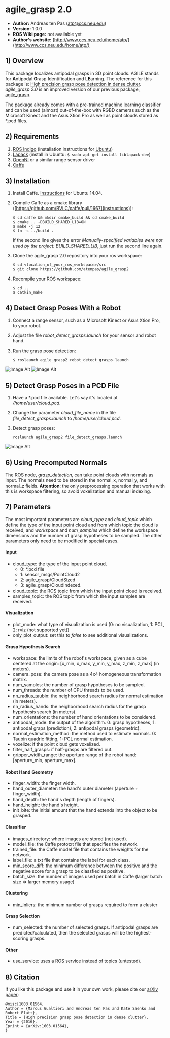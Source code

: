 # agile_grasp 2.0

* **Author:** Andreas ten Pas (atp@ccs.neu.edu)
* **Version:** 1.0.0
* **ROS Wiki page:** not available yet
* **Author's website:** [http://www.ccs.neu.edu/home/atp/](http://www.ccs.neu.edu/home/atp/)


## 1) Overview

This package localizes antipodal grasps in 3D point clouds. AGILE stands for **A**ntipodal **G**rasp **I**dentification and 
**LE**arning. The reference for this package is: 
[High precision grasp pose detection in dense clutter](http://arxiv.org/abs/1603.01564). *agile_grasp 2.0* is an improved 
version of our previous package, [agile_grasp](http://wiki.ros.org/agile_grasp).

The package already comes with a pre-trained machine learning classifier and can be used (almost) out-of-the-box with 
RGBD cameras such as the Microsoft Kinect and the Asus Xtion Pro as well as point clouds stored as *.pcd files.


## 2) Requirements

1. [ROS Indigo](http://wiki.ros.org/indigo) (installation instructions for [Ubuntu](http://wiki.ros.org/indigo/Installation/Ubuntu))
2. [Lapack](http://www.netlib.org/lapack/) (install in Ubuntu: `$ sudo apt-get install liblapack-dev`) 
3. [OpenNI](http://wiki.ros.org/openni_launch) or a similar range sensor driver
4. [Caffe](http://caffe.berkeleyvision.org/) 


## 3) Installation

1. Install Caffe. [Instructions](https://github.com/BVLC/caffe/wiki/Install-Caffe-on-EC2-from-scratch-%28Ubuntu,-CUDA-7,-cuDNN%29) for Ubuntu 14.04. 
2. Compile Caffe as a cmake library ([https://github.com/BVLC/caffe/pull/1667](instructions)):

   ```
   $ cd caffe && mkdir cmake_build && cd cmake_build
   $ cmake .. -DBUILD_SHARED_LIB=ON
   $ make -j 12
   $ ln -s ../build .
   ```
   
   If the second line gives the error *Manually-specified variables were not used by the project: BUILD_SHARED_LIB*, 
   just run the second line again.
3. Clone the agile_grasp 2.0 repository into your ros workspace: 

   ```
   $ cd <location_of_your_ros_workspace>/src
   $ git clone https://github.com/atenpas/agile_grasp2
   ```
4. Recompile your ROS workspace: 

   ```
   $ cd ..
   $ catkin_make
   ```


## 4) Detect Grasp Poses With a Robot

1. Connect a range sensor, such as a Microsoft Kinect or Asus Xtion Pro, to your robot.
2. Adjust the file *robot_detect_grasps.launch* for your sensor and robot hand.
3. Run the grasp pose detection: 
   
   ```
   $ roslaunch agile_grasp2 robot_detect_grasps.launch
   ```

![Image Alt](readme/robot1.png)
![Image Alt](readme/robot2.png)


## 5) Detect Grasp Poses in a PCD File

1. Have a *.pcd file available. Let's say it's located at */home/user/cloud.pcd*. 
2. Change the parameter *cloud_file_name* in the file *file_detect_grasps.launch* to */home/user/cloud.pcd*.
3. Detect grasp poses: 
  
   ```
   roslaunch agile_grasp2 file_detect_grasps.launch
   ```
![Image Alt](readme/file1.png)


## 6) Using Precomputed Normals

The ROS node, *grasp_detection*, can take point clouds with normals as input. The normals need to be stored in the 
normal_x, normal_y, and normal_z fields. **Attention**: the only preprocessing operation that works with this is 
workspace filtering, so avoid voxelization and manual indexing.


## 7) Parameters

The most important parameters are *cloud_type* and *cloud_topic* which define the type of the input point cloud and from 
which topic the cloud is received, and *workspace* and *num_samples* which define the workspace dimensions and the 
number of grasp hypotheses to be sampled. The other parameters only need to be modified in special cases.

#### Input
* cloud_type: the type of the input point cloud. 
  * 0: *.pcd file
  * 1: sensor_msgs/PointCloud2
  * 2: agile_grasp/CloudSized
  * 3: agile_grasp/CloudIndexed.
* cloud_topic: the ROS topic from which the input point cloud is received.
* samples_topic: the ROS topic from which the input samples are received.

#### Visualization
* plot_mode: what type of visualization is used (0: no visualization, 1: PCL, 2: rviz (not supported yet))
* only_plot_output: set this to *false* to see additional visualizations.

#### Grasp Hypothesis Search
* workspace: the limits of the robot's workspace, given as a cube centered at the origin: [x_min, x_max, y_min, y_max, z_min, z_max] (in meters).
* camera_pose: the camera pose as a 4x4 homogeneous transformation matrix.
* num_samples: the number of grasp hypotheses to be sampled.
* num_threads: the number of CPU threads to be used.
* nn_radius_taubin: the neighborhood search radius for normal estimation (in meters).
* nn_radius_hands: the neighborhood search radius for the grasp hypothesis search (in meters).
* num_orientations: the number of hand orientations to be considered.
* antipodal_mode: the output of the algorithm. 0: grasp hypotheses, 1: antipodal graps (prediction), 2: antipodal grasps (geometric).
* normal_estimation_method: the method used to estimate normals. 0: Taubin quadric fitting, 1: PCL normal estimation.
* voxelize: if the point cloud gets voxelized.
* filter_half_grasps: if half-grasps are filtered out.
* gripper_width_range: the aperture range of the robot hand: [aperture_min, aperture_max].

#### Robot Hand Geometry
* finger_width: the finger width.
* hand_outer_diameter: the hand's outer diameter (aperture + finger_width).
* hand_depth: the hand's depth (length of fingers).
* hand_height: the hand's height.
* init_bite: the initial amount that the hand extends into the object to be grasped.

#### Classifier
* images_directory: where images are stored (not used).
* model_file: the Caffe prototxt file that specifies the network.
* trained_file: the Caffe model file that contains the weights for the network.
* label_file: a txt file that contains the label for each class.
* min_score_diff: the minimum difference between the positive and the negative score for a grasp to be classfied as positive.
* batch_size: the number of images used per batch in Caffe (larger batch size => larger memory usage) 

#### Clustering
* min_inliers: the minimum number of grasps required to form a cluster

#### Grasp Selection
* num_selected: the number of selected grasps. If antipodal grasps are predicted/calculated, then the selected grasps will be 
the highest-scoring grasps.

#### Other
* use_service: uses a ROS service instead of topics (untested).


## 8) Citation

If you like this package and use it in your own work, please cite our [arXiv paper](http://arxiv.org/abs/1603.01564):

```
@misc{1603.01564,
Author = {Marcus Gualtieri and Andreas ten Pas and Kate Saenko and Robert Platt},
Title = {High precision grasp pose detection in dense clutter},
Year = {2016},
Eprint = {arXiv:1603.01564},
} 
```
